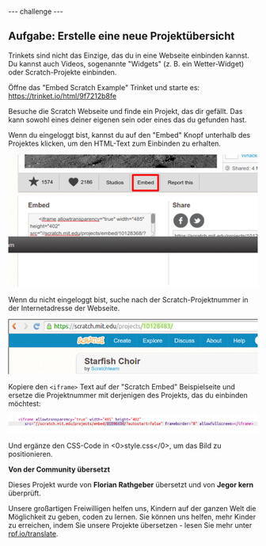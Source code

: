 --- challenge ---

## Aufgabe: Erstelle eine neue Projektübersicht

Trinkets sind nicht das Einzige, das du in eine Webseite einbinden kannst. Du kannst auch Videos, sogenannte "Widgets" (z. B. ein Wetter-Widget) oder Scratch-Projekte einbinden.

Öffne das "Embed Scratch Example" Trinket und starte es: <https://trinket.io/html/9f7212b8fe>

Besuche die Scratch Webseite und finde ein Projekt, das dir gefällt. Das kann sowohl eines deiner eigenen sein oder eines das du gefunden hast.

Wenn du eingeloggt bist, kannst du auf den "Embed" Knopf unterhalb des Projektes klicken, um den HTML-Text zum Einbinden zu erhalten.

![Screenshot](images/scratch-embed.png)

Wenn du nicht eingeloggt bist, suche nach der Scratch-Projektnummer in der Internetadresse der Webseite.

![Screenshot](images/scratch-project-number.png)

Kopiere den `<iframe>` Text auf der "Scratch Embed" Beispielseite und ersetze die Projektnummer mit derjenigen des Projekts, das du einbinden möchtest:

![Screenshot](images/scratch-iframe.png)

Und ergänze den CSS-Code in <0>style.css</0>, um das Bild zu positionieren.


**Von der Community übersetzt**

Dieses Projekt wurde von **Florian Rathgeber** übersetzt und von **Jegor kern** überprüft.

Unsere großartigen Freiwilligen helfen uns, Kindern auf der ganzen Welt die Möglichkeit zu geben, coden zu lernen. Sie können uns helfen, mehr Kinder zu erreichen, indem Sie unsere Projekte übersetzen - lesen Sie mehr unter [rpf.io/translate](https://rpf.io/translate).
